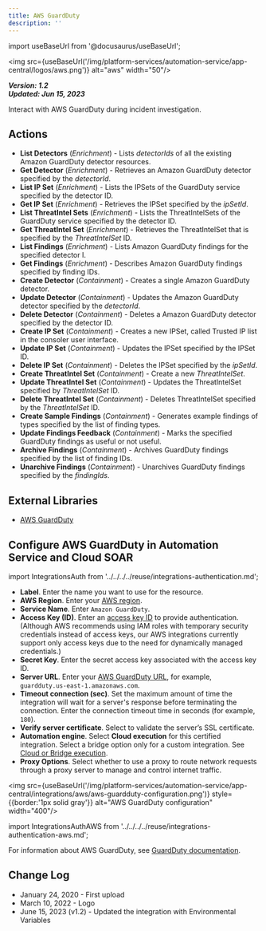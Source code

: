 ```yaml
---
title: AWS GuardDuty
description: ''
---
```

import useBaseUrl from '@docusaurus/useBaseUrl';

<img src={useBaseUrl('/img/platform-services/automation-service/app-central/logos/aws.png')} alt="aws" width="50"/>

***Version: 1.2  
Updated: Jun 15, 2023***

Interact with AWS GuardDuty during incident investigation.

## Actions

* **List Detectors** (*Enrichment*) - Lists *detectorIds* of all the existing Amazon GuardDuty detector resources.
* **Get Detector** (*Enrichment*) - Retrieves an Amazon GuardDuty detector specified by the *detectorId*.
* **List IP Set** (*Enrichment*) - Lists the IPSets of the GuardDuty service specified by the detector ID.
* **Get IP Set** (*Enrichment*) - Retrieves the IPSet specified by the *ipSetId*.
* **List ThreatIntel Sets** (*Enrichment*) - Lists the ThreatIntelSets of the GuardDuty service specified by the detector ID.
* **Get ThreatIntel Set** (*Enrichment*) - Retrieves the ThreatIntelSet that is specified by the *ThreatIntelSet* ID.
* **List Findings** (*Enrichment*) - Lists Amazon GuardDuty findings for the specified detector I.
* **Get Findings** (*Enrichment*) - Describes Amazon GuardDuty findings specified by finding IDs.
* **Create Detector** (*Containment*) - Creates a single Amazon GuardDuty detector.
* **Update Detector** (*Containment*) - Updates the Amazon GuardDuty detector specified by the *detectorId*.
* **Delete Detector** (*Containment*) - Deletes a Amazon GuardDuty detector specified by the detector ID.
* **Create IP Set** (*Containment*) - Creates a new IPSet, called Trusted IP list in the consoler user interface.
* **Update IP Set** (*Containment*) - Updates the IPSet specified by the IPSet ID.
* **Delete IP Set** (*Containment*) - Deletes the IPSet specified by the *ipSetId*.
* **Create ThreatIntel Set** (*Containment*) - Create a new *ThreatIntelSet*.
* **Update ThreatIntel Set** (*Containment*) - Updates the ThreatIntelSet specified by *ThreatIntelSet* ID.
* **Delete ThreatIntel Set** (*Containment*) - Deletes ThreatIntelSet specified by the *ThreatIntelSet* ID.
* **Create Sample Findings** (*Containment*) - Generates example findings of types specified by the list of finding types.
* **Update Findings Feedback** (*Containment*) - Marks the specified GuardDuty findings as useful or not useful.
* **Archive Findings** (*Containment*) - Archives GuardDuty findings specified by the list of finding IDs.
* **Unarchive Findings** (*Containment*) - Unarchives GuardDuty findings specified by the *findingIds*.

## External Libraries

* [AWS GuardDuty](https://github.com/boto/boto3/blob/develop/LICENSE)

## Configure AWS GuardDuty in Automation Service and Cloud SOAR

import IntegrationsAuth from '../../../../reuse/integrations-authentication.md';

<IntegrationsAuth/>

* **Label**. Enter the name you want to use for the resource.
* **AWS Region**. Enter your [AWS region](https://docs.aws.amazon.com/global-infrastructure/latest/regions/aws-regions.html).
* **Service Name**. Enter `Amazon GuardDuty`.
* **Access Key (ID)**. Enter an [access key ID](https://docs.aws.amazon.com/IAM/latest/UserGuide/id_credentials_access-keys.html) to provide authentication. (Although AWS recommends using IAM roles with temporary security credentials instead of access keys, our AWS integrations currently support only access keys due to the need for dynamically managed credentials.)
* **Secret Key**. Enter the secret access key associated with the access key ID.
* **Server URL**. Enter your [AWS GuardDuty URL](https://docs.aws.amazon.com/general/latest/gr/guardduty.html), for example, `guardduty.us-east-1.amazonaws.com`.
* **Timeout connection (sec)**. Set the maximum amount of time the integration will wait for a server's response before terminating the connection. Enter the connection timeout time in seconds (for example, `180`). 
* **Verify server certificate**. Select to validate the server’s SSL certificate.
* **Automation engine**. Select **Cloud execution** for this certified integration. Select a bridge option only for a custom integration. See [Cloud or Bridge execution](/docs/platform-services/automation-service/automation-service-integrations/#cloud-or-bridge-execution).
* **Proxy Options**. Select whether to use a proxy to route network requests through a proxy server to manage and control internet traffic.

<img src={useBaseUrl('/img/platform-services/automation-service/app-central/integrations/aws/aws-guardduty-configuration.png')} style={{border:'1px solid gray'}} alt="AWS GuardDuty configuration" width="400"/>

import IntegrationsAuthAWS from '../../../../reuse/integrations-authentication-aws.md';

<IntegrationsAuthAWS/>

For information about AWS GuardDuty, see [GuardDuty documentation](https://docs.aws.amazon.com/guardduty/).

## Change Log

* January 24, 2020 - First upload
* March 10, 2022 - Logo
* June 15, 2023 (v1.2) - Updated the integration with Environmental Variables
